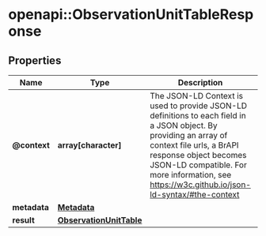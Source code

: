 # openapi::ObservationUnitTableResponse

## Properties
Name | Type | Description | Notes
------------ | ------------- | ------------- | -------------
**@context** | **array[character]** | The JSON-LD Context is used to provide JSON-LD definitions to each field in a JSON object. By providing an array of context file urls, a BrAPI response object becomes JSON-LD compatible.    For more information, see https://w3c.github.io/json-ld-syntax/#the-context | [optional] 
**metadata** | [**Metadata**](metadata.md) |  | 
**result** | [**ObservationUnitTable**](ObservationUnitTable.md) |  | 


